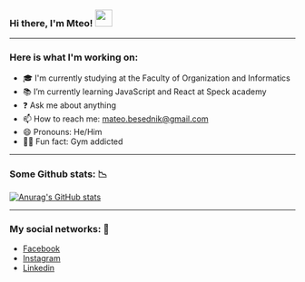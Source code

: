 ### Hi there, I'm Mteo! <img src="https://raw.githubusercontent.com/MartinHeinz/MartinHeinz/master/wave.gif" width="30px">

<hr>

### Here is what I'm working on: 

- 🎓 I'm currently studying at the Faculty of Organization and Informatics
- 📚 I’m currently learning JavaScript and React at Speck academy
- ❓ Ask me about anything
- 📫 How to reach me: mateo.besednik@gmail.com
- 😄 Pronouns: He/Him
- 💪🏽 Fun fact: Gym addicted

<hr>

### Some Github stats: 📉

[![Anurag's GitHub stats](https://github-readme-stats.vercel.app/api?username=mbesednik)](https://github.com/anuraghazra/github-readme-stats)

<hr>

### My social networks: 💬

- <a href="https://www.facebook.com/mateo.besednik/" target="blank">Facebook</a>
- <a href="https://www.instagram.com/mateo_besednik/?hl=hr" target="blank">Instagram</a>
- <a href="https://www.linkedin.com/in/mateo-besednik-752172202/" target="blank">Linkedin</a> 
 
